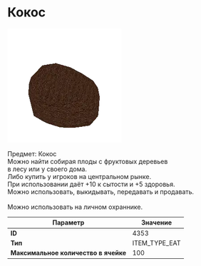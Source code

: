 # Кокос

![Item Image](../img/4353.webp?raw=true)

Предмет: Кокос<br>Можно найти собирая плоды с фруктовых деревьев<br>в лесу или у своего дома.<br>Либо купить у игроков на центральном рынке.<br>При использовании даёт +10 к сытости и +5 здоровья.<br>Можно использовать, выкидывать, передавать и продавать.<br><br>Можно использовать на личном охраннике.


| Параметр | Значение |
|----------|----------|
| **ID** | 4353 |
| **Тип** | ITEM_TYPE_EAT |
| **Максимальное количество в ячейке** | 100 |

